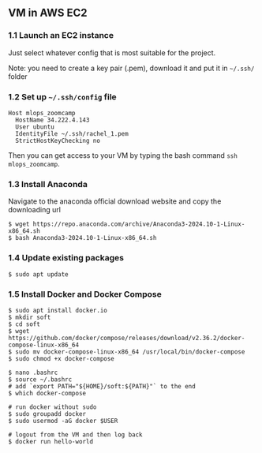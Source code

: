 ## VM in AWS EC2

### 1.1 Launch an EC2 instance

Just select whatever config that is most suitable for the project.

Note: you need to create a key pair (.pem), download it and put it in `~/.ssh/` folder

### 1.2 Set up `~/.ssh/config` file

```
Host mlops_zoomcamp
  HostName 34.222.4.143
  User ubuntu
  IdentityFile ~/.ssh/rachel_1.pem
  StrictHostKeyChecking no
```

Then you can get access to your VM by typing the bash command `ssh mlops_zoomcamp`.

### 1.3 Install Anaconda

Navigate to the anaconda official download website and copy the downloading url

```
$ wget https://repo.anaconda.com/archive/Anaconda3-2024.10-1-Linux-x86_64.sh
$ bash Anaconda3-2024.10-1-Linux-x86_64.sh
```

### 1.4 Update existing packages

```
$ sudo apt update
```

### 1.5 Install Docker and Docker Compose

```
$ sudo apt install docker.io
$ mkdir soft
$ cd soft
$ wget https://github.com/docker/compose/releases/download/v2.36.2/docker-compose-linux-x86_64
$ sudo mv docker-compose-linux-x86_64 /usr/local/bin/docker-compose
$ sudo chmod +x docker-compose

$ nano .bashrc
$ source ~/.bashrc
# add `export PATH="${HOME}/soft:${PATH}"` to the end
$ which docker-compose

# run docker without sudo
$ sudo groupadd docker
$ sudo usermod -aG docker $USER

# logout from the VM and then log back
$ docker run hello-world
```


